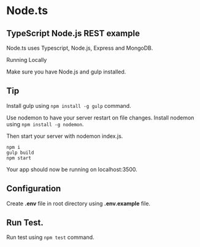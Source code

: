 # Node.ts

## TypeScript Node.js REST example

Node.ts uses Typescript, Node.js, Express and MongoDB.

Running Locally

Make sure you have Node.js and gulp installed.

## Tip
Install gulp using
<code>npm install -g gulp</code> command.

Use nodemon to have your server restart 
on file changes. Install nodemon using 
<code>npm install -g nodemon</code>.
 
Then start your server with nodemon index.js.

    npm i
    gulp build
    npm start

Your app should now be running on localhost:3500.

## Configuration

Create **.env** file in root directory 
using **.env.example** file.



## Run Test.

Run test using
<code>npm test</code> command.
